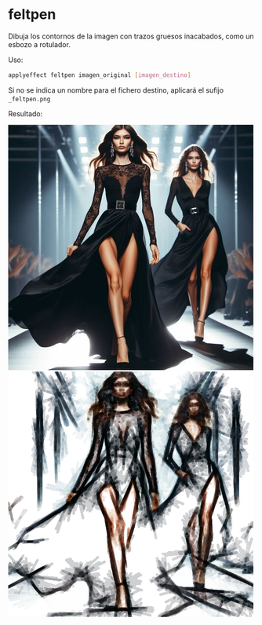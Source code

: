 # feltpen

Dibuja los contornos de la imagen con trazos gruesos inacabados, como un esbozo a rotulador.

Uso:

``` sh
applyeffect feltpen imagen_original [imagen_destino]
```

Si no se indica un nombre para el fichero destino, aplicará el sufijo `_feltpen.png`

Resultado:

![imagen original](../../images/image.jpg)
![feltpen](../../images/image_feltpen.png)
